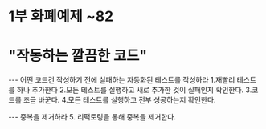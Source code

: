 1부 화폐예제 ~82
===
# "작동하는 깔끔한 코드"
--- 어떤 코드건 작성하기 전에 실패하는 자동화된 테스트를 작성하라
1.재빨리 테스트를 하나 추가한다
2.모든 테스트를 실행하고 새로 추가한 것이 실패인지 확인한다.
3.코드를 조금 바꾼다.
4.모든 테스트를 실행하고 전부 성공하는지 확인한다.

--- 중복을 제거하라
5. 리팩토링을 통해 중복을 제거한다.

